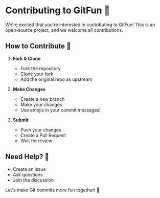 # Contributing to GitFun 🌟

We're excited that you're interested in contributing to GitFun! This is an open-source project, and we welcome all contributions.

## How to Contribute 🔧

1. **Fork & Clone**
   - Fork the repository
   - Clone your fork
   - Add the original repo as upstream

2. **Make Changes**
   - Create a new branch
   - Make your changes
   - Use emojis in your commit messages!

3. **Submit**
   - Push your changes
   - Create a Pull Request
   - Wait for review

## Need Help? 💭

- Create an issue
- Ask questions
- Join the discussion

Let's make Git commits more fun together! 🎉
